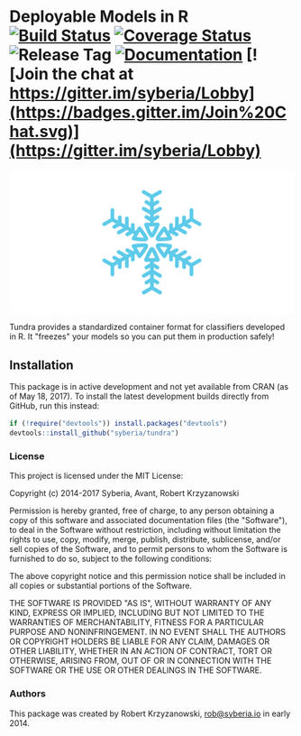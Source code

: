 Deployable Models in R [![Build Status](https://img.shields.io/travis/syberia/tundra.svg)](https://travis-ci.org/syberia/tundra) [![Coverage Status](https://img.shields.io/coveralls/syberia/tundra.svg)](https://coveralls.io/r/syberia/tundra) ![Release Tag](https://img.shields.io/github/tag/syberia/tundra.svg) [![Documentation](https://img.shields.io/badge/rocco--docs-%E2%9C%93-blue.svg)](http://syberia.github.io/tundra/) [![Join the chat at https://gitter.im/syberia/Lobby](https://badges.gitter.im/Join%20Chat.svg)](https://gitter.im/syberia/Lobby) 
======

![tundra logo](inst/images/tundra.gif)

Tundra provides a standardized container format for classifiers developed in R. It "freezes"
your models so you can put them in production safely!

## Installation

This package is in active development and not yet available from CRAN (as of May 18, 2017).
To install the latest development builds directly from GitHub, run this instead:

```R
if (!require("devtools")) install.packages("devtools")
devtools::install_github("syberia/tundra")
```

### License

This project is licensed under the MIT License:

Copyright (c) 2014-2017 Syberia, Avant, Robert Krzyzanowski

Permission is hereby granted, free of charge, to any person obtaining
a copy of this software and associated documentation files (the
"Software"), to deal in the Software without restriction, including
without limitation the rights to use, copy, modify, merge, publish,
distribute, sublicense, and/or sell copies of the Software, and to
permit persons to whom the Software is furnished to do so, subject to
the following conditions:

The above copyright notice and this permission notice shall be included
in all copies or substantial portions of the Software.

THE SOFTWARE IS PROVIDED "AS IS", WITHOUT WARRANTY OF ANY KIND,
EXPRESS OR IMPLIED, INCLUDING BUT NOT LIMITED TO THE WARRANTIES OF
MERCHANTABILITY, FITNESS FOR A PARTICULAR PURPOSE AND NONINFRINGEMENT.
IN NO EVENT SHALL THE AUTHORS OR COPYRIGHT HOLDERS BE LIABLE FOR ANY
CLAIM, DAMAGES OR OTHER LIABILITY, WHETHER IN AN ACTION OF CONTRACT,
TORT OR OTHERWISE, ARISING FROM, OUT OF OR IN CONNECTION WITH THE
SOFTWARE OR THE USE OR OTHER DEALINGS IN THE SOFTWARE.

### Authors

This package was created by Robert Krzyzanowski, rob@syberia.io in early 2014.

